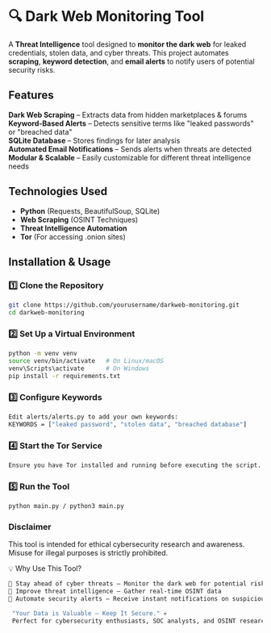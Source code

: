 # 🔍 Dark Web Monitoring Tool  

A **Threat Intelligence** tool designed to **monitor the dark web** for leaked credentials, stolen data, and cyber threats. This project automates **scraping**, **keyword detection**, and **email alerts** to notify users of potential security risks.  

##  Features  
**Dark Web Scraping** – Extracts data from hidden marketplaces & forums  
 **Keyword-Based Alerts** – Detects sensitive terms like "leaked passwords" or "breached data"  
 **SQLite Database** – Stores findings for later analysis  
 **Automated Email Notifications** – Sends alerts when threats are detected  
 **Modular & Scalable** – Easily customizable for different threat intelligence needs  

##  Technologies Used  
- **Python** (Requests, BeautifulSoup, SQLite)  
- **Web Scraping** (OSINT Techniques)  
- **Threat Intelligence Automation**
- **Tor** (For accessing .onion sites)    

##  Installation & Usage  

### 1️⃣ Clone the Repository  
```bash
git clone https://github.com/yourusername/darkweb-monitoring.git
cd darkweb-monitoring
```

### 2️⃣ Set Up a Virtual Environment
```bash
python -m venv venv
source venv/bin/activate   # On Linux/macOS
venv\Scripts\activate      # On Windows
pip install -r requirements.txt
```

### 3️⃣ Configure Keywords
```bash
Edit alerts/alerts.py to add your own keywords:
KEYWORDS = ["leaked password", "stolen data", "breached database"]
```

### 4️⃣ Start the Tor Service
```bash
Ensure you have Tor installed and running before executing the script.
```

### 5️⃣ Run the Tool
```bash
python main.py / python3 main.py
```

### Disclaimer
This tool is intended for ethical cybersecurity research and awareness. Misuse for illegal purposes is strictly prohibited.

💡 Why Use This Tool?
```bash
🔹 Stay ahead of cyber threats – Monitor the dark web for potential risks
🔹 Improve threat intelligence – Gather real-time OSINT data
🔹 Automate security alerts – Receive instant notifications on suspicious findings

 "Your Data is Valuable – Keep It Secure." 💀
 Perfect for cybersecurity enthusiasts, SOC analysts, and OSINT researchers!
```
